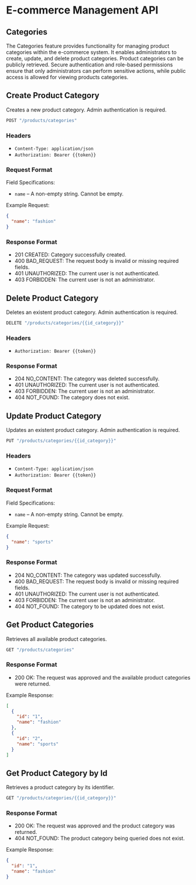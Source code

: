 # E-commerce Management API

## Categories

The Categories feature provides functionality for managing product categories within the e-commerce system. It enables administrators to create, update, and delete product categories. Product categories can be publicly retrieved. Secure authentication and role-based permissions ensure that only administrators can perform sensitive actions, while public access is allowed for viewing products categories.

## Create Product Category

Creates a new product category. Admin authentication is required.

```js
POST "/products/categories"
```

### Headers

- `Content-Type: application/json`
- `Authorization: Bearer {{token}}`

### Request Format

Field Specifications:

- `name` – A non-empty string. Cannot be empty.

Example Request:

```json
{
  "name": "fashion"
}
```

### Response Format

- 201 CREATED: Category successfully created.
- 400 BAD_REQUEST: The request body is invalid or missing required fields.
- 401 UNAUTHORIZED: The current user is not authenticated.
- 403 FORBIDDEN: The current user is not an administrator.

## Delete Product Category

Deletes an existent product category. Admin authentication is required.

```js
DELETE "/products/categories/{{id_category}}"
```

### Headers

- `Authorization: Bearer {{token}}`

### Response Format

- 204 NO_CONTENT: The category was deleted successfully.
- 401 UNAUTHORIZED: The current user is not authenticated.
- 403 FORBIDDEN: The current user is not an administrator.
- 404 NOT_FOUND: The category does not exist.

## Update Product Category

Updates an existent product category. Admin authentication is required.

```js
PUT "/products/categories/{{id_category}}"
```

### Headers

- `Content-Type: application/json`
- `Authorization: Bearer {{token}}`

### Request Format

Field Specifications:

- `name` – A non-empty string. Cannot be empty.

Example Request:

```json
{
  "name": "sports"
}
```

### Response Format

- 204 NO_CONTENT: The category was updated successfully.
- 400 BAD_REQUEST: The request body is invalid or missing required fields.
- 401 UNAUTHORIZED: The current user is not authenticated.
- 403 FORBIDDEN: The current user is not an administrator.
- 404 NOT_FOUND: The category to be updated does not exist.

## Get Product Categories

Retrieves all available product categories.

```js
GET "/products/categories"
```

### Response Format

- 200 OK: The request was approved and the available product categories were returned.

Example Response:

```json
[
  {
    "id": "1",
    "name": "fashion"
  },
  {
    "id": "2",
    "name": "sports"
  }
]
```

## Get Product Category by Id

Retrieves a product category by its identifier.

```js
GET "/products/categories/{{id_category}}"
```

### Response Format

- 200 OK: The request was approved and the product category was returned.
- 404 NOT_FOUND: The product category being queried does not exist.

Example Response:

```json
{
  "id": "1",
  "name": "fashion"
}
```
